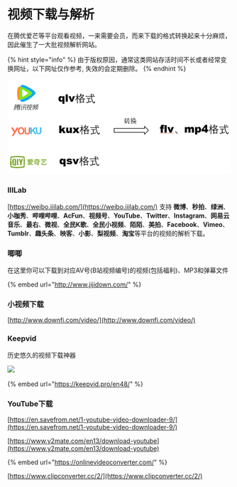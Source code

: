 # 视频下载与解析

在腾优爱芒等平台观看视频，一来需要会员，而来下载的格式转换起来十分麻烦，因此催生了一大批视频解析网站。

{% hint style="info" %}
由于版权原因，通常这类网站存活时间不长或者经常变换网址，以下网址仅作参考, 失效的会定期删除。
{% endhint %}

![](../../.gitbook/assets/ai-qi-yi-teng-xun-shi-pin-you-ku-ge-shi-.png)

### IIILab

[https://weibo.iiilab.com/](https://weibo.iiilab.com/) 支持 **微博**、**秒拍**、**绿洲**、**小咖秀**、**哔哩哔哩**、**AcFun**、**视频号**、**YouTube**、**Twitter**、**Instagram**、**网易云音乐**、**最右**、**微视**、**全民K歌**、**全民小视频**、**陌陌**、**美拍**、**Facebook**、**Vimeo**、**Tumblr**、**趣头条**、**映客**、**小影**、**梨视频**、**淘宝**等平台的视频的解析下载。

### 唧唧

在这里你可以下载到对应AV号\(B站视频编号\)的视频\(包括福利\)、MP3和弹幕文件

{% embed url="http://www.jijidown.com/" %}

### 小视频下载

[http://www.downfi.com/video/](http://www.downfi.com/video/)

### Keepvid

历史悠久的视频下载神器

![](https://i.loli.net/2021/08/10/K3VxD7zjBUsMqcN.png)

{% embed url="https://keepvid.pro/en48/" %}

### YouTube下载

[https://en.savefrom.net/1-youtube-video-downloader-9/](https://en.savefrom.net/1-youtube-video-downloader-9/)

[https://www.y2mate.com/en13/download-youtube](https://www.y2mate.com/en13/download-youtube)

{% embed url="https://onlinevideoconverter.com/" %}

[https://www.clipconverter.cc/2/](https://www.clipconverter.cc/2/)

